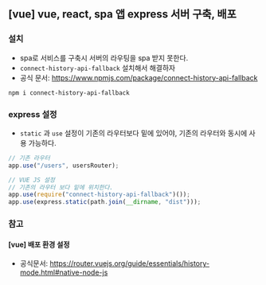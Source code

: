 ## [vue] vue, react, spa 앱 express 서버 구축, 배포

### 설치

- spa로 서비스를 구축시 서버의 라우팅을 spa 받지 못한다.
- `connect-history-api-fallback` 설치해서 해결하자
- 공식 문서: https://www.npmjs.com/package/connect-history-api-fallback

```
npm i connect-history-api-fallback
```

### express 설정

- `static` 과 `use` 설정이 기존의 라우터보다 밑에 있어야, 기존의 라우터와 동시에 사용 가능하다.

```js
// 기존 라우터
app.use("/users", usersRouter);

// VUE JS 설정
// 기존의 라우터 보다 밑에 위치한다.
app.use(require("connect-history-api-fallback")());
app.use(express.static(path.join(__dirname, "dist")));
```

### 참고

#### [vue] 배포 환경 설정

- 공식문서: https://router.vuejs.org/guide/essentials/history-mode.html#native-node-js
